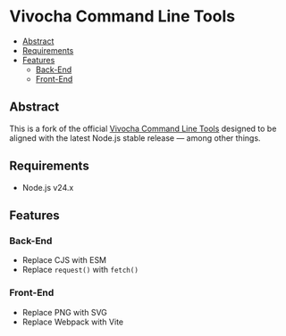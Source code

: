 # Vivocha Command Line Tools

- [Abstract](#abstract)
- [Requirements](#requirements)
- [Features](#features)
  - [Back-End](#back-end)
  - [Front-End](#front-end)

## Abstract

This is a fork of the official [Vivocha Command Line Tools](https://github.com/vivocha/vvc) designed to be aligned with the latest Node.js stable release — among other things.

## Requirements

- Node.js v24.x

## Features

### Back-End

- Replace CJS with ESM
- Replace `request()` with `fetch()`

### Front-End

- Replace PNG with SVG
- Replace Webpack with Vite
